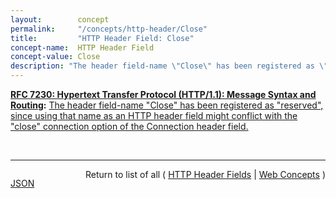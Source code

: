 ```yaml
---
layout:        concept
permalink:     "/concepts/http-header/Close"
title:         "HTTP Header Field: Close"
concept-name:  HTTP Header Field
concept-value: Close
description: "The header field-name \"Close\" has been registered as \"reserved\", since using that name as an HTTP header field might conflict with the \"close\" connection option of the Connection header field."
---
```


**[RFC 7230: Hypertext Transfer Protocol (HTTP/1.1): Message Syntax and Routing](/specs/IETF/RFC/7230 "The Hypertext Transfer Protocol (HTTP) is an application-level protocol for distributed, collaborative, hypertext information systems. HTTP has been in use by the World Wide Web global information initiative since 1990. This document provides an overview of HTTP architecture and its associated terminology, defines the &#34;http&#34; and &#34;https&#34; Uniform Resource Identifier (URI) schemes, defines the HTTP/1.1 message syntax and parsing requirements, and describes general security concerns for implementations."):** [The header field-name "Close" has been registered as "reserved", since using that name as an HTTP header field might conflict with the "close" connection option of the Connection header field.](http://tools.ietf.org/html/rfc7230#section-8.1 "Read documentation for HTTP Header Field &#34;Close&#34;")

<br/>
<hr/>

<p style="float : left"><a href="./Close.json" title="JSON representing this particular Web Concept value">JSON</a></p>
<p style="text-align: right">Return to list of all ( <a href="../http-headers">HTTP Header Fields</a> | <a href="../">Web Concepts</a> )</p>
